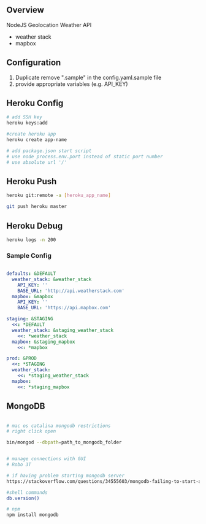 ## Overview

NodeJS Geolocation Weather API 

- weather stack
- mapbox

## Configuration

1. Duplicate remove ".sample" in the config.yaml.sample file
2. provide appropriate variables (e.g. API_KEY)

## Heroku Config

```bash
# add SSH key
heroku keys:add

#create heroku app
heroku create app-name

# add package.json start script
# use node process.env.port instead of static port number
# use absolute url '/'
```

## Heroku Push

```bash
heroku git:remote -a [heroku_app_name]

git push heroku master
```

## Heroku Debug

```bash
heroku logs -n 200
```

### Sample Config
```yaml

defaults: &DEFAULT
  weather_stack: &weather_stack
    API_KEY: ''
    BASE_URL: 'http://api.weatherstack.com'
  mapbox: &mapbox
    API_KEY: ''
    BASE_URL: 'https://api.mapbox.com'

staging: &STAGING
  <<: *DEFAULT
  weather_stack: &staging_weather_stack
    <<: *weather_stack
  mapbox: &staging_mapbox
    <<: *mapbox

prod: &PROD
  <<: *STAGING
  weather_stack:
    <<: *staging_weather_stack
  mapbox:
    <<: *staging_mapbox

```

## MongoDB

```bash

# mac os catalina mongodb restrictions
# right click open

bin/mongod --dbpath=path_to_mongodb_folder


# manage connections with GUI
# Robo 3T

# if having problem starting mongodb server
https://stackoverflow.com/questions/34555603/mongodb-failing-to-start-aborting-after-fassert-failure

#shell commands
db.version()

# npm
npm install mongodb
```
